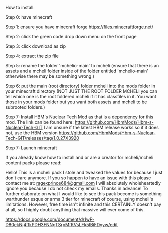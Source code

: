 How to install:


Step 0: have minecraft


Step 1: ensure you have minecraft forge https://files.minecraftforge.net/ 


Step 2: click the green code drop down menu on the front page


Step 3: click download as zip


Step 4: extract the zip file


Step 5: rename the folder 'mchelio-main' to mcheli (ensure that there is an assets and a mcheli folder inside of the folder entitled 'mchelio-main' otherwise there may be something wrong.)


Step 6: put the main (root directory) folder mcheli into the mods folder in your minecraft directory (NOT JUST THE ROOT FOLDER MCHELI you can tell which one is the root foldered mcheli if it has classfiles in it. You want those in your mods folder but you want both assets and mcheli to be subrooted folders.) 

Step 7: Install HBM's Nuclear Tech Mod as that is a dependency for this mod. The link can be found here: https://github.com/HbmMods/Hbm-s-Nuclear-Tech-GIT I am unsure if the latest HBM release works so if it does not, use the HBM version https://github.com/HbmMods/Hbm-s-Nuclear-Tech-GIT/releases/tag/1.0.27X3920


Step 7: Launch minecraft







If you already know how to install and or are a creator for mcheli/mcheli content packs please read:


Hello! This is a mcheli pack I stole and tweaked the values for because I just don't care anymore.
If you so happen to have an issue with this please contact me at: ragexprince684@gmail.com
I will absolutely wholeheartedly ignore you because I do not check my emails. Thanks in advance!
To further elaborate on what I would like to see this pack become is something warthunder esque or arma 3 tier for minecraft of course, using mcheli's limitations.
However, free time isn't infinite and this CERTAINLY doesn't pay at all, so I highly doubt anything that massive will ever come of this.

https://docs.google.com/document/d/1wP-D80ekNj4ffkPDH3FNNgTSrpMfKVsLFk5IBiFDyyw/edit
